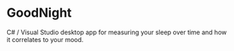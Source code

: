 # GoodNight
C# / Visual Studio desktop app for measuring your sleep over time and how it correlates to your mood.
